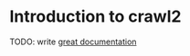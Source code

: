 # Introduction to crawl2

TODO: write [great documentation](http://jacobian.org/writing/great-documentation/what-to-write/)
